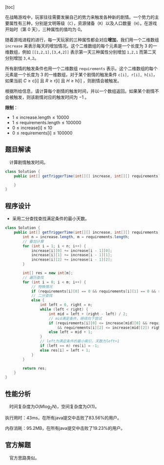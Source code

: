 [toc]

在战略游戏中，玩家往往需要发展自己的势力来触发各种新的剧情。一个势力的主要属性有三种，分别是文明等级（`C`），资源储备（`R`）以及人口数量（`H`）。在游戏开始时（第 $0$ 天），三种属性的值均为 $0$。

随着游戏进程的进行，每一天玩家的三种属性都会对应**增加**，我们用一个二维数组 `increase` 来表示每天的增加情况。这个二维数组的每个元素是一个长度为 $3$ 的一维数组，例如 `[[1,2,1],[3,4,2]]` 表示第一天三种属性分别增加 `1,2,1` 而第二天分别增加 `3,4,2`。

所有剧情的触发条件也用一个二维数组 `requirements` 表示。这个二维数组的每个元素是一个长度为 $3$ 的一维数组，对于某个剧情的触发条件 `c[i], r[i], h[i]`，如果当前 $C \ge \text{c[i]}$ 且 $R \ge \text{r[i]}$ 且 $H \ge \text{h[i]}$ ，则剧情会被触发。

根据所给信息，请计算每个剧情的触发时间，并以一个数组返回。如果某个剧情不会被触发，则该剧情对应的触发时间为 $-1$ 。



**限制**：

* $1 \le \text{increase.length} \le 10000$
* $1 \le \text{requirements.length} \le 100000$
* $0 \le \text{increase[i]} \le 10$
* $0 \le \text{requirements[i]} \le 100000$



## 题目解读

&emsp;计算剧情触发时间。

```java
class Solution {
    public int[] getTriggerTime(int[][] increase, int[][] requirements) {

    }
}
```

## 程序设计

* 采用二分查找查找满足条件的最小天数。

```java
class Solution {
    public int[] getTriggerTime(int[][] increase, int[][] requirements) {
        int n = increase.length, m = requirements.length;
        // 叠加计算
        for (int i = 1; i < n; i++) {
            increase[i][0] += increase[i - 1][0];
            increase[i][1] += increase[i - 1][1];
            increase[i][2] += increase[i - 1][2];
        }

        int[] res = new int[m];
        // 遍历查找
        for (int i = 0; i < m; i++) {
            // 特殊情况
            if (requirements[i][0] == 0 && requirements[i][1] == 0 && requirements[i][2] == 0) res[i] = 0;
            // 二分查找
            else {
                int left = 0, right = n;
                while (left < right) {
                    int mid = left + (right - left) / 2;
                    // mid满足条件，继续向下尝试
                    if (requirements[i][0] <= increase[mid][0] && requirements[i][1] <= increase[mid][1] 
                        && requirements[i][2] <= increase[mid][2]) right = mid;
                    else left = mid + 1;
                }
                // left为满足条件的最小索引，天数为left+1
                if (left == n) res[i] = -1;
                else res[i] = left + 1;
            }
        }

        return res;
    }
}
```

## 性能分析

&emsp;时间复杂度为$O(M\log_2N)$，空间复杂度为$O(1)$。

执行用时：43ms，在所有java提交中击败了83.56%的用户。

内存消耗：95.2MB，在所有java提交中击败了19.23%的用户。

## 官方解题

&emsp;官方思路类似。